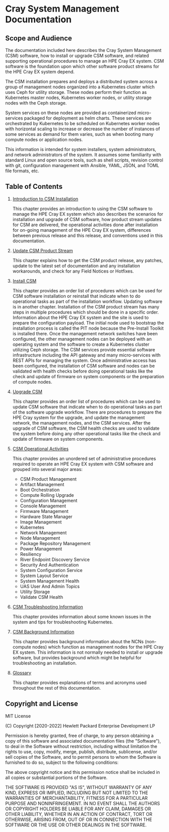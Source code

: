 # Cray System Management Documentation

## Scope and Audience

The documentation included here describes the Cray System Management (CSM) software, how to install
or upgrade CSM software, and related supporting operational procedures to manage an HPE Cray EX system.
CSM software is the foundation upon which other software product streams for the HPE Cray EX system depend.

The CSM installation prepares and deploys a distributed system across a group of management
nodes organized into a Kubernetes cluster which uses Ceph for utility storage. These nodes
perform their function as Kubernetes master nodes, Kubernetes worker nodes, or utility storage
nodes with the Ceph storage.

System services on these nodes are provided as containerized micro-services packaged for deployment
as helm charts. These services are orchestrated by Kubernetes to be scheduled on Kubernetes worker
nodes with horizontal scaling to increase or decrease the number of instances of some services as
demand for them varies, such as when booting many compute nodes or application nodes.

This information is intended for system installers, system administrators, and network administrators
of the system. It assumes some familiarity with standard Linux and open source tools, such as shell
scripts, revision control with git, configuration management with Ansible, YAML, JSON, and TOML file formats, etc.

## Table of Contents

1. [Introduction to CSM Installation](introduction/index.md)

   This chapter provides an introduction to using the CSM software to manage the HPE Cray EX system which
   also describes the scenarios for installation and upgrade of CSM software, how product stream updates
   for CSM are delivered, the operational activities done after installation for on-going management
   of the HPE Cray EX system, differences between previous release and this release, and conventions
   used in this documentation.

1. [Update CSM Product Stream](update_product_stream/index.md)

   This chapter explains how to get the CSM product release, any patches, update to the latest set of
   documentation and any installation workarounds, and check for any Field Notices or Hotfixes.


1. [Install CSM](install/index.md)

   This chapter provides an order list of procedures which can be used for CSM software installation or reinstall
   that indicate when to do operational tasks as part of the installation workflow. Updating software is in another chapter.
   Installation of the CSM product stream has many steps in multiple procedures which should be done in a
   specific order. Information about the HPE Cray EX system and the site is used to prepare the configuration
   payload. The initial node used to bootstrap the installation process is called the PIT node because the
   Pre-Install Toolkit is installed there. Once the management network switches have been configured, the other
   management nodes can be deployed with an operating system and the software to create a Kubernetes cluster
   utilizing Ceph storage. The CSM services provide essential software infrastructure including the API gateway
   and many micro-services with REST APIs for managing the system. Once administrative access has been configured,
   the installation of CSM software and nodes can be validated with health checks before doing operational tasks
   like the check and update of firmware on system components or the preparation of compute nodes.

1. [Upgrade CSM](upgrade/index.md)

   This chapter provides an order list of procedures which can be used to update CSM software that indicate when
   to do operational tasks as part of the software upgrade workflow. There are procedures to prepare the
   HPE Cray system for the upgrade, and update the management network, the management nodes, and the CSM services.
   After the upgrade of CSM software, the CSM health checks are used to validate the system before doing any other
   operational tasks like the check and update of firmware on system components.

1. [CSM Operational Activities](operations/index.md)

   This chapter provides an unordered set of administrative procedures required to operate an HPE Cray EX system with CSM software and grouped into several major areas:
   * CSM Product Management
   * Artifact Management
   * Boot Orchestration
   * Compute Rolling Upgrade
   * Configuration Management
   * Console Management
   * Firmware Management
   * Hardware State Manager
   * Image Management
   * Kubernetes
   * Network Management
   * Node Management
   * Package Repository Management
   * Power Management
   * Resiliency
   * River Endpoint Discovery Service
   * Security And Authentication
   * System Configuration Service
   * System Layout Service
   * System Management Health
   * UAS User And Admin Topics
   * Utility Storage
   * Validate CSM Health

1. [CSM Troubleshooting Information](troubleshooting/index.md)

   This chapter provides information about some known issues in the system and tips for troubleshooting Kubernetes.

1. [CSM Background Information](background/index.md)

   This chapter provides background information about the NCNs (non-compute nodes) which function as
   management nodes for the HPE Cray EX system. This information is not normally needed to install
   or upgrade software, but provides background which might be helpful for troubleshooting an installation.

1. [Glossary](glossary.md)

   This chapter provides explanations of terms and acronyms used throughout the rest of this documentation.
   
## Copyright and License

MIT License

(C) Copyright [2020-2022] Hewlett Packard Enterprise Development LP

Permission is hereby granted, free of charge, to any person obtaining a
copy of this software and associated documentation files (the "Software"),
to deal in the Software without restriction, including without limitation
the rights to use, copy, modify, merge, publish, distribute, sublicense,
and/or sell copies of the Software, and to permit persons to whom the
Software is furnished to do so, subject to the following conditions:

The above copyright notice and this permission notice shall be included
in all copies or substantial portions of the Software.

THE SOFTWARE IS PROVIDED "AS IS", WITHOUT WARRANTY OF ANY KIND, EXPRESS OR
IMPLIED, INCLUDING BUT NOT LIMITED TO THE WARRANTIES OF MERCHANTABILITY,
FITNESS FOR A PARTICULAR PURPOSE AND NONINFRINGEMENT. IN NO EVENT SHALL
THE AUTHORS OR COPYRIGHT HOLDERS BE LIABLE FOR ANY CLAIM, DAMAGES OR
OTHER LIABILITY, WHETHER IN AN ACTION OF CONTRACT, TORT OR OTHERWISE,
ARISING FROM, OUT OF OR IN CONNECTION WITH THE SOFTWARE OR THE USE OR
OTHER DEALINGS IN THE SOFTWARE.
